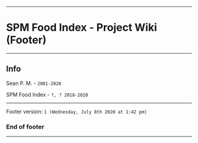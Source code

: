 
***

# SPM Food Index - Project Wiki (Footer)

***

## Info

Sean P. M. - `2001-2020`

SPM Food Index - `?, ? 2018-2020`

***

Footer version: `1 (Wednesday, July 8th 2020 at 1:42 pm)`

### End of footer

***
